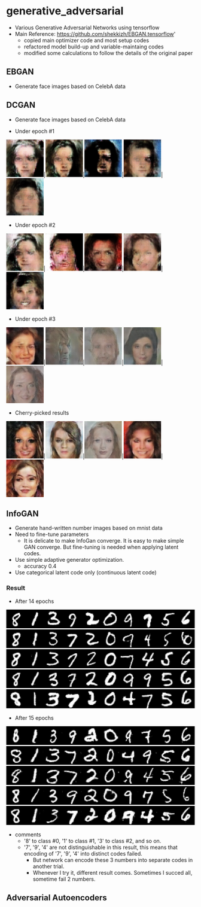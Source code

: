 # generative_adversarial
* Various Generative Adversarial Networks using tensorflow
* Main Reference: https://github.com/shekkizh/EBGAN.tensorflow'
  * copied main optimizer code and most setup codes
  * refactored model build-up and variable-maintaing codes
  * modified some calculations to follow the details of the original paper

## EBGAN
* Generate face images based on CelebA data

## DCGAN
* Generate face images based on CelebA data

* Under epoch #1

<img src="./dc_checkpoints/epoch01/generated00.png" width="100">|<img src="./dc_checkpoints/epoch01/generated01.png" width="100">|<img src="./dc_checkpoints/epoch01/generated02.png" width="100">|<img src="./dc_checkpoints/epoch01/generated03.png" width="100">|<img src="./dc_checkpoints/epoch01/generated04.png" width="100">

* Under epoch #2

<img src="./dc_checkpoints/epoch02/generated00.png" width="100">|<img src="./dc_checkpoints/epoch02/generated01.png" width="100">|<img src="./dc_checkpoints/epoch02/generated02.png" width="100">|<img src="./dc_checkpoints/epoch02/generated03.png" width="100">|<img src="./dc_checkpoints/epoch02/generated04.png" width="100">

* Under epoch #3

<img src="./dc_checkpoints/epoch03/generated00.png" width="100">|<img src="./dc_checkpoints/epoch03/generated01.png" width="100">|<img src="./dc_checkpoints/epoch03/generated02.png" width="100">|<img src="./dc_checkpoints/epoch03/generated03.png" width="100">|<img src="./dc_checkpoints/epoch03/generated04.png" width="100">

* Cherry-picked results

<img src="./dc_checkpoints/cherry-picked/generated19.png" width="100">|<img src="./dc_checkpoints/cherry-picked/generated21.png" width="100">|<img src="./dc_checkpoints/cherry-picked/generated41.png" width="100">|<img src="./dc_checkpoints/cherry-picked/generated65.png" width="100">|<img src="./dc_checkpoints/cherry-picked/generated93.png" width="100">

## InfoGAN
* Generate  hand-written number images based on mnist data
* Need to fine-tune parameters
  * It is delicate to make InfoGan converge. It is easy to make simple GAN converge. But fine-tuning is needed when applying latent codes.
* Use simple adaptive generator optimization.
  * accuracy 0.4
* Use categorical latent code only (continuous latent code)
### Result

* After 14 epochs

<img src="./info_mnist_checkpoints/vis_00_00.png">
<img src="./info_mnist_checkpoints/vis_00_10.png">
<img src="./info_mnist_checkpoints/vis_00_20.png">
<img src="./info_mnist_checkpoints/vis_00_30.png">
<img src="./info_mnist_checkpoints/vis_00_40.png">

* After 15 epochs

<img src="./info_mnist_checkpoints/vis_01_00.png">
<img src="./info_mnist_checkpoints/vis_01_10.png">
<img src="./info_mnist_checkpoints/vis_01_20.png">
<img src="./info_mnist_checkpoints/vis_01_30.png">
<img src="./info_mnist_checkpoints/vis_01_40.png">

* comments
  * '8' to class #0, '1' to class #1, '3' to class #2, and so on.
  * '7', '9', '4' are not distinguishable in this result, this means that encoding of '7', '9', '4' into distinct codes failed.
    * But network can encode these 3 numbers into separate codes in another trial.
    * Whenever I try it, different result comes. Sometimes I succed all, sometime fail 2 numbers.

## Adversarial Autoencoders
